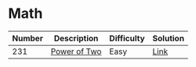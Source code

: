 # Math
<div class="math-table"></div>

Number | Description                           | Difficulty | Solution
------- | ------------------------------------- | -------- |--------
231 | [Power of Two](https://leetcode.com/problems/power-of-two/) | Easy | [Link](https://leetcode.com/problems/power-of-two/discuss/677408/C-4-different-solutions)

<div class="math-table"></div>
